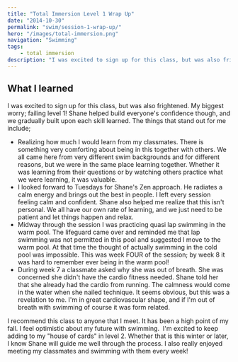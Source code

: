 ```yaml
---
title: "Total Immersion Level 1 Wrap Up"
date: "2014-10-30"
permalink: "swim/session-1-wrap-up/"
hero: "/images/total-immersion.png"
navigation: "Swimming"
tags:
    - total immersion
description: "I was excited to sign up for this class, but was also frightened. My biggest worry; failing level 1! Shane helped build everyone's confidence though, and we gradually built upon each skill learned."
---
```


## What I learned

I was excited to sign up for this class, but was also frightened. My biggest worry; failing level 1! Shane helped build everyone's confidence though, and we gradually built upon each skill learned. The things that stand out for me include;

- Realizing how much I would learn from my classmates. There is something very comforting about being in this together with others. We all came here from very different swim backgrounds and for different reasons, but we were in the same place learning together. Whether it was learning from their questions or by watching others practice what we were learning, it was valuable.
- I looked forward to Tuesdays for Shane's Zen approach. He radiates a calm energy and brings out the best in people. I left every session feeling calm and confident. Shane also helped me realize that this isn't personal. We all have our own rate of learning, and we just need to be patient and let things happen and relax.
- Midway through the session I was practicing quasi lap swimming in the warm pool. The lifeguard came over and reminded me that lap swimming was not permitted in this pool and suggested I move to the warm pool. At that time the thought of actually swimming in the cold pool was impossible. This was week FOUR of the session; by week 8 it was hard to remember ever being in the warm pool!
- During week 7 a classmate asked why she was out of breath. She was concerned she didn't have the cardio fitness needed. Shane told her that she already had the cardio from running. The calmness would come in the water when she nailed technique. It seems obvious, but this was a revelation to me. I'm in great cardiovascular shape, and if I'm out of breath with swimming of course it was form related.

I recommend this class to anyone that I meet. It has been a high point of my fall. I feel optimistic about my future with swimming.  I'm excited to keep adding to my "house of cards" in level 2. Whether that is this winter or later, I know Shane will guide me well through the process. I also really enjoyed meeting my classmates and swimming with them every week!
